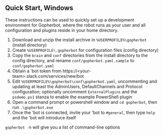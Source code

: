 ## Quick Start, Windows

These instructions can be used to quickly set up a development environment for Gopherbot, where the robot runs as your user and all configuration and plugins reside in your home directory.

1. Download and unzip the install archive in `%USERPROFILE%\gopherbot` (install directory)
1. Create `%USERPROFILE\.gopherbot` for configuration files (config directory)
2. Copy the `brain` and `conf` directories from the install directory to the config directory, and rename `conf/gopherbot.yaml.sample` to `conf/gopherbot.yaml`
1. Obtain a 'bot token from https://\<your-team\>.slack.com/services/new/bot
2. Edit `%USERPROFILE%\gopherbot\conf\gopherbot.yaml`, uncommenting and updating at least the AdminUsers, DefaultChannels and Protocol configuration; optionally uncomment `ExternalPlugins` and the `psdemo.ps1` stanza to enable the example PowerShell plugin
3. Open a command prompt or powershell window and `cd gopherbot`, then run `.\gopherbot.exe`
4. Once the 'bot is connected, invite your 'bot to `#general`, then type `help` and the 'bot will introduce itself

`gopherbot -h` will give you a list of command-line options

